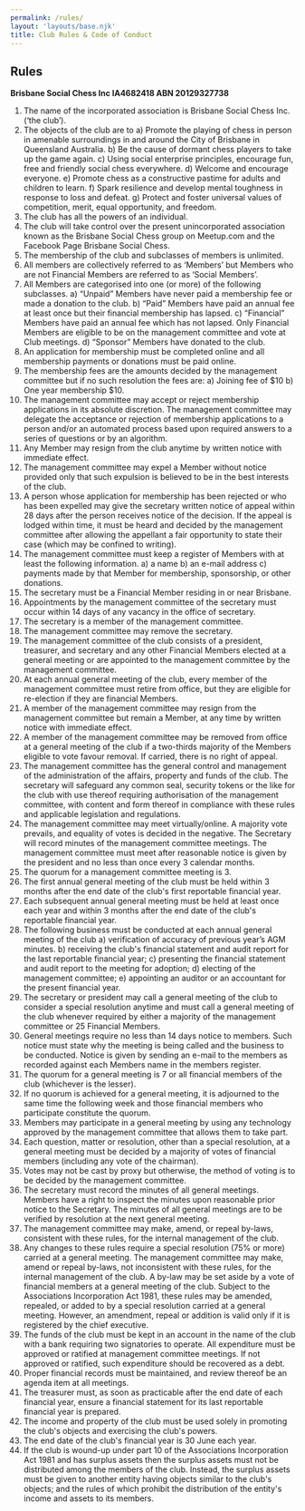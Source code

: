 ```yaml
---
permalink: /rules/
layout: 'layouts/base.njk'
title: Club Rules & Code of Conduct
---
```


<section class="px-4 max-w-3xl">
  <h2 class="text-center text-xl md:text-2xl font-semibold text-indigo-200 mb-3">Rules</h2>
  <p class="text-center text-gray-200 mb-6">
    <strong>Brisbane Social Chess Inc IA4682418 ABN 20129327738</strong>
  </p>
  <ol class="list-decimal list-inside space-y-3 text-gray-100 text-sm leading-relaxed">
    <li>The name of the incorporated association is Brisbane Social Chess Inc. (‘the club’).</li>
    <li>
      The objects of the club are to a) Promote the playing of chess in person in amenable surroundings in and around the City of
      Brisbane in Queensland Australia. b) Be the cause of dormant chess players to take up the game again. c) Using social
      enterprise principles, encourage fun, free and friendly social chess everywhere. d) Welcome and encourage everyone. e) Promote
      chess as a constructive pastime for adults and children to learn. f) Spark resilience and develop mental toughness in response
      to loss and defeat. g) Protect and foster universal values of competition, merit, equal opportunity, and freedom.
    </li>
    <li>The club has all the powers of an individual.</li>
    <li>
      The club will take control over the present unincorporated association known as the Brisbane Social Chess group on Meetup.com
      and the Facebook Page Brisbane Social Chess.
    </li>
    <li>The membership of the club and subclasses of members is unlimited.</li>
    <li>
      All members are collectively referred to as ‘Members’ but Members who are not Financial Members are referred to as ‘Social
      Members’.
    </li>
    <li>
      All Members are categorised into one (or more) of the following subclasses. a) “Unpaid” Members have never paid a membership
      fee or made a donation to the club. b) “Paid” Members have paid an annual fee at least once but their financial membership has
      lapsed. c) “Financial” Members have paid an annual fee which has not lapsed. Only Financial Members are eligible to be on the
      management committee and vote at Club meetings. d) “Sponsor” Members have donated to the club.
    </li>
    <li>An application for membership must be completed online and all membership payments or donations must be paid online.</li>
    <li>
      The membership fees are the amounts decided by the management committee but if no such resolution the fees are: a) Joining fee
      of $10 b) One year membership $10.
    </li>
    <li>
      The management committee may accept or reject membership applications in its absolute discretion. The management committee may
      delegate the acceptance or rejection of membership applications to a person and/or an automated process based upon required
      answers to a series of questions or by an algorithm.
    </li>
    <li>Any Member may resign from the club anytime by written notice with immediate effect.</li>
    <li>
      The management committee may expel a Member without notice provided only that such expulsion is believed to be in the best
      interests of the club.
    </li>
    <li>
      A person whose application for membership has been rejected or who has been expelled may give the secretary written notice of
      appeal within 28 days after the person receives notice of the decision. If the appeal is lodged within time, it must be heard
      and decided by the management committee after allowing the appellant a fair opportunity to state their case (which may be
      confined to writing).
    </li>
    <li>
      The management committee must keep a register of Members with at least the following information. a) a name b) an e-mail
      address c) payments made by that Member for membership, sponsorship, or other donations.
    </li>
    <li>The secretary must be a Financial Member residing in or near Brisbane.</li>
    <li>
      Appointments by the management committee of the secretary must occur within 14 days of any vacancy in the office of secretary.
    </li>
    <li>The secretary is a member of the management committee.</li>
    <li>The management committee may remove the secretary.</li>
    <li>
      The management committee of the club consists of a president, treasurer, and secretary and any other Financial Members elected
      at a general meeting or are appointed to the management committee by the management committee.
    </li>
    <li>
      At each annual general meeting of the club, every member of the management committee must retire from office, but they are
      eligible for re-election if they are financial Members.
    </li>
    <li>
      A member of the management committee may resign from the management committee but remain a Member, at any time by written
      notice with immediate effect.
    </li>
    <li>
      A member of the management committee may be removed from office at a general meeting of the club if a two-thirds majority of
      the Members eligible to vote favour removal. If carried, there is no right of appeal.
    </li>
    <li>
      The management committee has the general control and management of the administration of the affairs, property and funds of
      the club. The secretary will safeguard any common seal, security tokens or the like for the club with use thereof requiring
      authorisation of the management committee, with content and form thereof in compliance with these rules and applicable
      legislation and regulations.
    </li>
    <li>
      The management committee may meet virtually/online. A majority vote prevails, and equality of votes is decided in the
      negative. The Secretary will record minutes of the management committee meetings. The management committee must meet after
      reasonable notice is given by the president and no less than once every 3 calendar months.
    </li>
    <li>The quorum for a management committee meeting is 3.</li>
    <li>
      The first annual general meeting of the club must be held within 3 months after the end date of the club's first reportable
      financial year.
    </li>
    <li>
      Each subsequent annual general meeting must be held at least once each year and within 3 months after the end date of the
      club's reportable financial year.
    </li>
    <li>
      The following business must be conducted at each annual general meeting of the club a) verification of accuracy of previous
      year’s AGM minutes. b) receiving the club's financial statement and audit report for the last reportable financial year; c)
      presenting the financial statement and audit report to the meeting for adoption; d) electing of the management committee; e)
      appointing an auditor or an accountant for the present financial year.
    </li>
    <li>
      The secretary or president may call a general meeting of the club to consider a special resolution anytime and must call a
      general meeting of the club whenever required by either a majority of the management committee or 25 Financial Members.
    </li>
    <li>
      General meetings require no less than 14 days notice to members. Such notice must state why the meeting is being called and
      the business to be conducted. Notice is given by sending an e-mail to the members as recorded against each Members name in the
      members register.
    </li>
    <li>The quorum for a general meeting is 7 or all financial members of the club (whichever is the lesser).</li>
    <li>
      If no quorum is achieved for a general meeting, it is adjourned to the same time the following week and those financial
      members who participate constitute the quorum.
    </li>
    <li>
      Members may participate in a general meeting by using any technology approved by the management committee that allows them to
      take part.
    </li>
    <li>
      Each question, matter or resolution, other than a special resolution, at a general meeting must be decided by a majority of
      votes of financial members (including any vote of the chairman).
    </li>
    <li>Votes may not be cast by proxy but otherwise, the method of voting is to be decided by the management committee.</li>
    <li>
      The secretary must record the minutes of all general meetings. Members have a right to inspect the minutes upon reasonable
      prior notice to the Secretary. The minutes of all general meetings are to be verified by resolution at the next general
      meeting.
    </li>
    <li>
      The management committee may make, amend, or repeal by-laws, consistent with these rules, for the internal management of the
      club.
    </li>
    <li>
      Any changes to these rules require a special resolution (75% or more) carried at a general meeting. The management committee
      may make, amend or repeal by-laws, not inconsistent with these rules, for the internal management of the club. A by-law may be
      set aside by a vote of financial members at a general meeting of the club. Subject to the Associations Incorporation Act 1981,
      these rules may be amended, repealed, or added to by a special resolution carried at a general meeting. However, an amendment,
      repeal or addition is valid only if it is registered by the chief executive.
    </li>
    <li>
      The funds of the club must be kept in an account in the name of the club with a bank requiring two signatories to operate. All
      expenditure must be approved or ratified at management committee meetings. If not approved or ratified, such expenditure
      should be recovered as a debt.
    </li>
    <li>Proper financial records must be maintained, and review thereof be an agenda item at all meetings.</li>
    <li>
      The treasurer must, as soon as practicable after the end date of each financial year, ensure a financial statement for its
      last reportable financial year is prepared.
    </li>
    <li>
      The income and property of the club must be used solely in promoting the club's objects and exercising the club's powers.
    </li>
    <li>The end date of the club's financial year is 30 June each year.</li>
    <li>
      If the club is wound-up under part 10 of the Associations Incorporation Act 1981 and has surplus assets then the surplus
      assets must not be distributed among the members of the club. Instead, the surplus assets must be given to another entity
      having objects similar to the club's objects; and the rules of which prohibit the distribution of the entity's income and
      assets to its members.
    </li>
  </ol>
</section>
